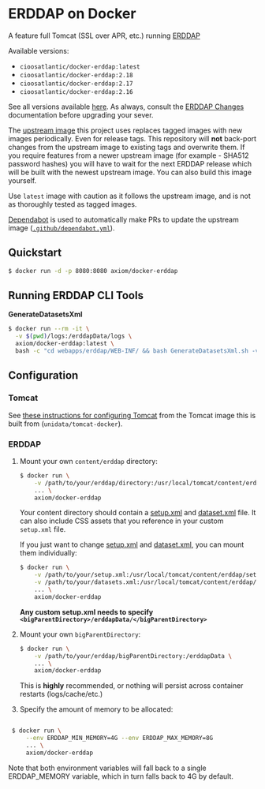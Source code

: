 # ERDDAP on Docker

A feature full Tomcat (SSL over APR, etc.) running [ERDDAP](http://coastwatch.pfeg.noaa.gov/erddap/index.html)

Available versions:

* `cioosatlantic/docker-erddap:latest`
* `cioosatlantic/docker-erddap:2.18`
* `cioosatlantic/docker-erddap:2.17`
* `cioosatlantic/docker-erddap:2.16`

See all versions available [here](https://hub.docker.com/r/axiom/docker-erddap/tags). As always, consult the [ERDDAP Changes](https://coastwatch.pfeg.noaa.gov/erddap/download/changes.html) documentation before upgrading your sever.

The [upstream image](https://github.com/Unidata/tomcat-docker) this project uses replaces tagged images with new images periodically. Even for release tags.
This repository will **not** back-port changes from the upstream image to existing tags and overwrite them. If you require features from a newer upstream image
(for example - SHA512 password hashes) you will have to wait for the next ERDDAP release which will be built with the newest upstream image.
You can also build this image yourself.

Use `latest` image with caution as it follows the upstream image, and is not as thoroughly tested as tagged images.

[Dependabot](https://docs.github.com/en/free-pro-team@latest/github/administering-a-repository/keeping-your-dependencies-updated-automatically) is used to automatically make PRs to update the upstream image ([`.github/dependabot.yml`](.github/dependabot.yml)).

## Quickstart

```bash
$ docker run -d -p 8080:8080 axiom/docker-erddap
```

## Running ERDDAP CLI Tools

**GenerateDatasetsXml**

```bash
$ docker run --rm -it \
  -v $(pwd)/logs:/erddapData/logs \
  axiom/docker-erddap:latest \
  bash -c "cd webapps/erddap/WEB-INF/ && bash GenerateDatasetsXml.sh -verbose"
```


## Configuration

### Tomcat

See [these instructions for configuring Tomcat](https://github.com/unidata/tomcat-docker) from the Tomcat image this is built from (`unidata/tomcat-docker`).


### ERDDAP

1.  Mount your own `content/erddap` directory:

    ```bash
    $ docker run \
        -v /path/to/your/erddap/directory:/usr/local/tomcat/content/erddap \
        ... \
        axiom/docker-erddap
    ```

    Your content directory should contain a [setup.xml](http://coastwatch.pfeg.noaa.gov/erddap/download/setup.html#setup.xml) and [dataset.xml](http://coastwatch.pfeg.noaa.gov/erddap/download/setupDatasetsXml.html) file. It can also include CSS assets that you reference in your custom `setup.xml` file.

    If you just want to change [setup.xml](http://coastwatch.pfeg.noaa.gov/erddap/download/setup.html#setup.xml) and [dataset.xml](http://coastwatch.pfeg.noaa.gov/erddap/download/setupDatasetsXml.html), you can mount them individually:

    ```bash
    $ docker run \
        -v /path/to/your/setup.xml:/usr/local/tomcat/content/erddap/setup.xml \
        -v /path/to/your/datasets.xml:/usr/local/tomcat/content/erddap/datasets.xml \
        ... \
        axiom/docker-erddap
    ```

    **Any custom setup.xml needs to specify `<bigParentDirectory>/erddapData/</bigParentDirectory>`**


2.  Mount your own `bigParentDirectory`:

    ```bash
    $ docker run \
        -v /path/to/your/erddap/bigParentDirectory:/erddapData \
        ... \
        axiom/docker-erddap
    ```

    This is **highly** recommended, or nothing will persist across container restarts (logs/cache/etc.)


3.  Specify the amount of memory to be allocated:

   ``` bash

    $ docker run \
        --env ERDDAP_MIN_MEMORY=4G --env ERDDAP_MAX_MEMORY=8G
        ... \
        axiom/docker-erddap
   ```

   Note that both environment variables will fall back to a single ERDDAP_MEMORY variable, which in turn falls back to 4G by default.

